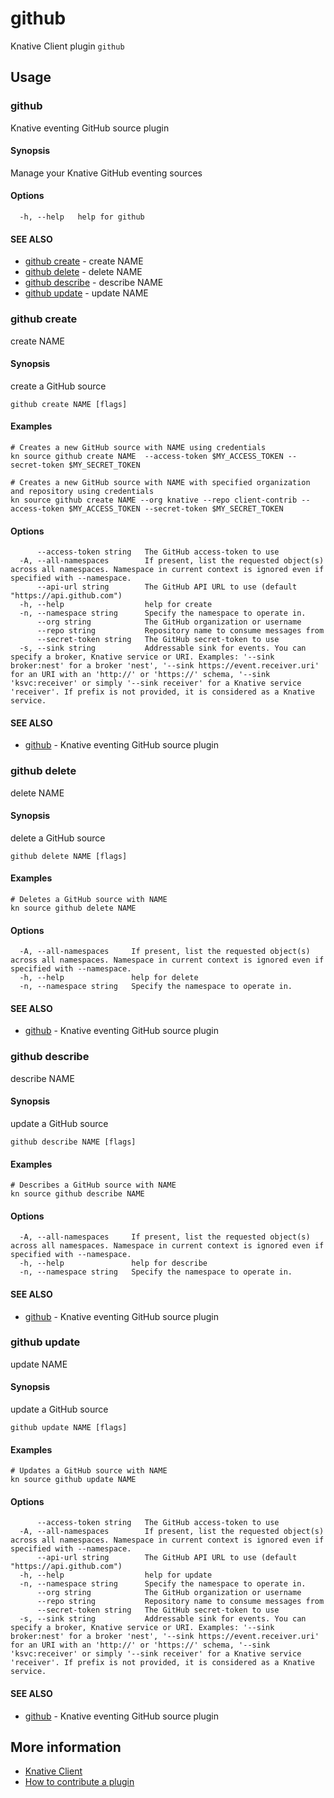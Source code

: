 # github

Knative Client plugin `github`

## Usage

### github

Knative eventing GitHub source plugin

#### Synopsis

Manage your Knative GitHub eventing sources

#### Options

```
  -h, --help   help for github
```

#### SEE ALSO

* [github create](#github-create)	 - create NAME
* [github delete](#github-delete)	 - delete NAME
* [github describe](#github-describe)	 - describe NAME
* [github update](#github-update)	 - update NAME

### github create

create NAME

#### Synopsis

create a GitHub source

```
github create NAME [flags]
```

#### Examples

```
# Creates a new GitHub source with NAME using credentials
kn source github create NAME  --access-token $MY_ACCESS_TOKEN --secret-token $MY_SECRET_TOKEN

# Creates a new GitHub source with NAME with specified organization and repository using credentials
kn source github create NAME --org knative --repo client-contrib --access-token $MY_ACCESS_TOKEN --secret-token $MY_SECRET_TOKEN
```

#### Options

```
      --access-token string   The GitHub access-token to use
  -A, --all-namespaces        If present, list the requested object(s) across all namespaces. Namespace in current context is ignored even if specified with --namespace.
      --api-url string        The GitHub API URL to use (default "https://api.github.com")
  -h, --help                  help for create
  -n, --namespace string      Specify the namespace to operate in.
      --org string            The GitHub organization or username
      --repo string           Repository name to consume messages from
      --secret-token string   The GitHub secret-token to use
  -s, --sink string           Addressable sink for events. You can specify a broker, Knative service or URI. Examples: '--sink broker:nest' for a broker 'nest', '--sink https://event.receiver.uri' for an URI with an 'http://' or 'https://' schema, '--sink 'ksvc:receiver' or simply '--sink receiver' for a Knative service 'receiver'. If prefix is not provided, it is considered as a Knative service.
```

#### SEE ALSO

* [github](#github)	 - Knative eventing GitHub source plugin

### github delete

delete NAME

#### Synopsis

delete a GitHub source

```
github delete NAME [flags]
```

#### Examples

```
# Deletes a GitHub source with NAME
kn source github delete NAME
```

#### Options

```
  -A, --all-namespaces     If present, list the requested object(s) across all namespaces. Namespace in current context is ignored even if specified with --namespace.
  -h, --help               help for delete
  -n, --namespace string   Specify the namespace to operate in.
```

#### SEE ALSO

* [github](#github)	 - Knative eventing GitHub source plugin

### github describe

describe NAME

#### Synopsis

update a GitHub source

```
github describe NAME [flags]
```

#### Examples

```
# Describes a GitHub source with NAME
kn source github describe NAME
```

#### Options

```
  -A, --all-namespaces     If present, list the requested object(s) across all namespaces. Namespace in current context is ignored even if specified with --namespace.
  -h, --help               help for describe
  -n, --namespace string   Specify the namespace to operate in.
```

#### SEE ALSO

* [github](#github)	 - Knative eventing GitHub source plugin

### github update

update NAME

#### Synopsis

update a GitHub source

```
github update NAME [flags]
```

#### Examples

```
# Updates a GitHub source with NAME
kn source github update NAME
```

#### Options

```
      --access-token string   The GitHub access-token to use
  -A, --all-namespaces        If present, list the requested object(s) across all namespaces. Namespace in current context is ignored even if specified with --namespace.
      --api-url string        The GitHub API URL to use (default "https://api.github.com")
  -h, --help                  help for update
  -n, --namespace string      Specify the namespace to operate in.
      --org string            The GitHub organization or username
      --repo string           Repository name to consume messages from
      --secret-token string   The GitHub secret-token to use
  -s, --sink string           Addressable sink for events. You can specify a broker, Knative service or URI. Examples: '--sink broker:nest' for a broker 'nest', '--sink https://event.receiver.uri' for an URI with an 'http://' or 'https://' schema, '--sink 'ksvc:receiver' or simply '--sink receiver' for a Knative service 'receiver'. If prefix is not provided, it is considered as a Knative service.
```

#### SEE ALSO

* [github](#github)	 - Knative eventing GitHub source plugin

## More information
	
* [Knative Client](https://github.com/knative/client)
* [How to contribute a plugin](https://github.com/knative/client-contrib#how-to-contribute-a-plugin)

